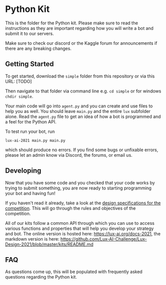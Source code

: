 # Python Kit

This is the folder for the Python kit. Please make sure to read the instructions as they are important regarding how you will write a bot and submit it to our servers.

Make sure to check our discord or the Kaggle forum for announcements if there are any breaking changes.

## Getting Started

To get started, download the `simple` folder from this repository or via this URL: [TODO]

Then navigate to that folder via command line e.g. `cd simple` or for windows `chdir simple`.

Your main code will go into `agent.py` and you can create and use files to help you as well. You should leave `main.py` and the entire `lux` subfolder alone. Read the `agent.py` file to get an idea of how a bot is programmed and a feel for the Python API.

To test run your bot, run 

```
lux-ai-2021 main.py main.py
```

which should produce no errors. If you find some bugs or unfixable errors, please let an admin know via Discord, the forums, or email us.

## Developing

Now that you have some code and you checked that your code works by trying to submit something, you are now ready to starting programming your bot and having fun!

If you haven't read it already, take a look at the [design specifications for the competition](https://lux-ai.org/specs-2021). This will go through the rules and objectives of the competition.

All of our kits follow a common API through which you can use to access various functions and properties that will help you develop your strategy and bot. The online version is hosted here: https://lux-ai.org/docs-2021, the markdown version is here: https://github.com/Lux-AI-Challenge/Lux-Design-2021/blob/master/kits/README.md

## FAQ

As questions come up, this will be populated with frequently asked questions regarding the Python kit.